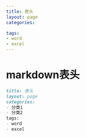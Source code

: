 ```yaml
---
title: 表头
layout: page
categories:

tags: 
- word
- excel
---
```


# markdown表头

~~~markdown
title: 表头
layout: page
categories:
- 分类1
- 分类2
tags: 
- word
- excel
~~~



